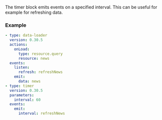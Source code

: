 The timer block emits events on a specified interval. This can be useful for example for refreshing
data.

### Example

```yaml
- type: data-loader
  version: 0.30.5
  actions:
    onLoad:
      type: resource.query
      resource: news
  events:
    listen:
      refresh: refreshNews
    emit:
      data: news
- type: timer
  version: 0.30.5
  parameters:
    interval: 60
  events:
    emit:
      interval: refreshNews
```
